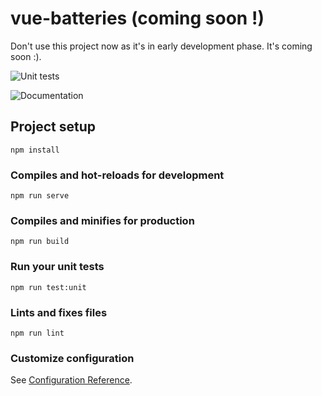 # vue-batteries (coming soon !)

Don't use this project now as it's in early development phase. It's coming soon :).

![Unit tests](https://github.com/girardinsamuel/vue-batteries/workflows/Unit%20tests/badge.svg)

![Documentation](https://github.com/girardinsamuel/vue-batteries/workflows/Documentation/badge.svg)

## Project setup

```
npm install
```

### Compiles and hot-reloads for development

```
npm run serve
```

### Compiles and minifies for production

```
npm run build
```

### Run your unit tests

```
npm run test:unit
```

### Lints and fixes files

```
npm run lint
```

### Customize configuration

See [Configuration Reference](https://cli.vuejs.org/config/).
